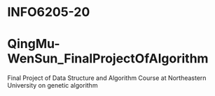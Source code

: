 # INFO6205-20
# QingMu-WenSun_FinalProjectOfAlgorithm
Final Project of Data Structure and Algorithm Course at Northeastern University on genetic algorithm
